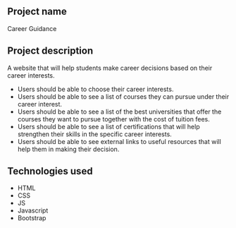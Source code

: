 ## Project name
Career Guidance
​
## Project description
A website that will help students make career decisions based on their career interests. 


 - Users should be able to choose their career interests. 
 - Users should be able to see  a list of courses they can pursue under their career interest. 
 - Users should be able to see a  list of  the best universities that offer the courses they want to pursue together with the cost of tuition fees.
 - Users should be able to see a list of certifications that will help strengthen their skills in the specific career interests. 
 - Users should be able to see external links to  useful resources that will help them in making their decision. 

    
  

## Technologies used
 - HTML
 - CSS
 - JS
 - Javascript
 - Bootstrap
  
